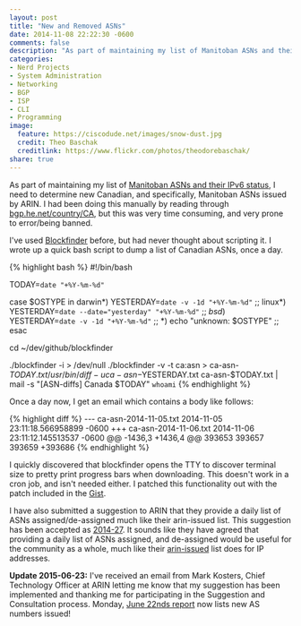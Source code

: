 ```yaml
---
layout: post
title: "New and Removed ASNs"
date: 2014-11-08 22:22:30 -0600
comments: false
description: "As part of maintaining my list of Manitoban ASNs and their IPv6 status, I need to determine new Canadian, and specifically, Manitoban ASNs issued by ARIN. I had been doing this manually by reading through bgp.he.net/country/CA, but this was very time consuming, and very prone to error/being banned."
categories: 
- Nerd Projects
- System Administration
- Networking
- BGP
- ISP
- CLI
- Programming
image:
  feature: https://ciscodude.net/images/snow-dust.jpg
  credit: Theo Baschak
  creditlink: https://www.flickr.com/photos/theodorebaschak/
share: true
---
```

As part of maintaining my list of [Manitoban ASNs and their IPv6 status](/bgp/mb/), I need to determine new Canadian, and specifically, Manitoban ASNs issued by ARIN. I had been doing this manually by reading through [bgp.he.net/country/CA](http://bgp.he.net/country/CA), but this was very time consuming, and very prone to error/being banned.

I've used [Blockfinder](https://github.com/ioerror/blockfinder/) before, but had never thought about scripting it. I wrote up a quick bash script to dump a list of Canadian ASNs, once a day.

{% highlight bash %}
#!/bin/bash

TODAY=`date "+%Y-%m-%d"`

case $OSTYPE in
  darwin*)  YESTERDAY=`date -v -1d "+%Y-%m-%d"` ;;
  linux*)   YESTERDAY=`date --date="yesterday" "+%Y-%m-%d"` ;;
  *bsd*)    YESTERDAY=`date -v -1d "+%Y-%m-%d"` ;;
  *)        echo "unknown: $OSTYPE" ;;
esac

cd ~/dev/github/blockfinder

./blockfinder -i > /dev/null
./blockfinder -v -t ca:asn > ca-asn-$TODAY.txt
/usr/bin/diff -u ca-asn-$YESTERDAY.txt ca-asn-$TODAY.txt |\
mail -s "[ASN-diffs] Canada $TODAY" `whoami`
{% endhighlight %}

Once a day now, I get an email which contains a body like follows:

{% highlight diff %}
--- ca-asn-2014-11-05.txt	2014-11-05 23:11:18.566958899 -0600
+++ ca-asn-2014-11-06.txt	2014-11-06 23:11:12.145513537 -0600
@@ -1436,3 +1436,4 @@
393653
393657
393659
+393686
{% endhighlight %}

I quickly discovered that blockfinder opens the TTY to discover terminal size to pretty print progress bars when downloading. This doesn't work in a cron job, and isn't needed either. I patched this functionality out with the patch included in the [Gist](https://gist.github.com/tbaschak/2c99aca271ae872c4a73).

I have also submitted a suggestion to ARIN that they provide a daily list of ASNs assigned/de-assigned much like their arin-issued list. This suggestion has been accepted as [2014-27](https://www.arin.net/participate/acsp/suggestions/2014-27.html). It sounds like they have agreed that providing a daily list of ASNs assigned, and de-assigned would be useful for the community as a whole, much like their [arin-issued](http://lists.arin.net/pipermail/arin-issued/) list does for IP addresses.

**Update 2015-06-23:** I've received an email from Mark Kosters, Chief Technology Officer at ARIN letting me know that my suggestion has been implemented and thanking me for participating in the Suggestion and Consultation process. Monday, [June 22nds report](http://lists.arin.net/pipermail/arin-issued/2015-June/002384.html) now lists new AS numbers issued!
